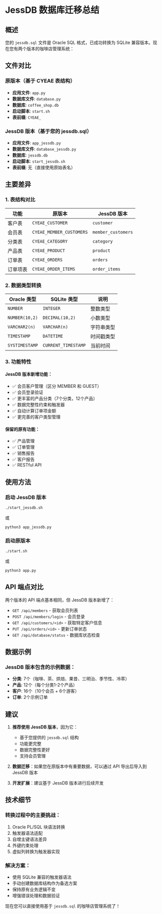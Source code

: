 # JessDB 数据库迁移总结

## 概述

您的 `jessdb.sql` 文件是 Oracle SQL 格式，已成功转换为 SQLite 兼容版本。现在您有两个版本的咖啡店管理系统：

## 文件对比

### 原版本（基于 CYEAE 表结构）
- **应用文件**: `app.py`
- **数据库文件**: `database.py`
- **数据库**: `coffee_shop.db`
- **启动脚本**: `start.sh`
- **表前缀**: `CYEAE_`

### JessDB 版本（基于您的 jessdb.sql）
- **应用文件**: `app_jessdb.py`
- **数据库文件**: `database_jessdb.py`
- **数据库**: `jessdb.db`
- **启动脚本**: `start_jessdb.sh`
- **表前缀**: 无（直接使用原始表名）

## 主要差异

### 1. 表结构对比

| 功能 | 原版本 | JessDB 版本 |
|------|--------|-------------|
| 客户表 | `CYEAE_CUSTOMER` | `customer` |
| 会员表 | `CYEAE_MEMBER_CUSTOMERS` | `member_customers` |
| 分类表 | `CYEAE_CATEGORY` | `category` |
| 产品表 | `CYEAE_PRODUCT` | `product` |
| 订单表 | `CYEAE_ORDERS` | `orders` |
| 订单项表 | `CYEAE_ORDER_ITEMS` | `order_items` |

### 2. 数据类型转换

| Oracle 类型 | SQLite 类型 | 说明 |
|-------------|-------------|------|
| `NUMBER` | `INTEGER` | 整数类型 |
| `NUMBER(10,2)` | `DECIMAL(10,2)` | 小数类型 |
| `VARCHAR2(n)` | `VARCHAR(n)` | 字符串类型 |
| `TIMESTAMP` | `DATETIME` | 时间戳类型 |
| `SYSTIMESTAMP` | `CURRENT_TIMESTAMP` | 当前时间 |

### 3. 功能特性

#### JessDB 版本新增功能：
- ✅ 会员客户管理（区分 MEMBER 和 GUEST）
- ✅ 会员登录验证
- ✅ 更丰富的产品分类（7个分类，12个产品）
- ✅ 数据完整性约束和触发器
- ✅ 自动计算订单项金额
- ✅ 更完善的客户类型管理

#### 保留的原有功能：
- ✅ 产品管理
- ✅ 订单管理
- ✅ 销售报告
- ✅ 客户报告
- ✅ RESTful API

## 使用方法

### 启动 JessDB 版本
```bash
./start_jessdb.sh
```
或
```bash
python3 app_jessdb.py
```

### 启动原版本
```bash
./start.sh
```
或
```bash
python3 app.py
```

## API 端点对比

两个版本的 API 端点基本相同，但 JessDB 版本新增了：

- `GET /api/members` - 获取会员列表
- `POST /api/members/login` - 会员登录
- `GET /api/customers/<id>` - 获取特定客户信息
- `PUT /api/orders/<id>` - 更新订单状态
- `GET /api/database/status` - 数据库状态检查

## 数据示例

### JessDB 版本包含的示例数据：
- **分类**: 7个（咖啡、茶、烘焙、果昔、三明治、季节性、冷萃）
- **产品**: 12个（每个分类1-2个产品）
- **客户**: 16个（10个会员 + 6个游客）
- **订单**: 2个示例订单

## 建议

1. **推荐使用 JessDB 版本**，因为它：
   - 基于您提供的 `jessdb.sql` 结构
   - 功能更完整
   - 数据完整性更好
   - 支持会员管理

2. **数据迁移**：如果您在原版本中有重要数据，可以通过 API 导出后导入到 JessDB 版本

3. **开发扩展**：建议基于 JessDB 版本进行后续开发

## 技术细节

### 转换过程中的主要挑战：
1. Oracle PL/SQL 块语法转换
2. 触发器语法适配
3. 自增主键语法差异
4. 外键约束处理
5. 虚拟列转换为触发器实现

### 解决方案：
- 使用 SQLite 兼容的触发器语法
- 手动创建数据库结构作为备选方案
- 保持原有业务逻辑不变
- 增强错误处理和数据验证

现在您可以直接使用基于 `jessdb.sql` 的咖啡店管理系统了！